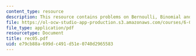 ```yaml
---
content_type: resource
description: This resource contains problems on Bernoulli, Binomial and Poisson.
file: https://ol-ocw-studio-app-production.s3.amazonaws.com/courses/6-041-probabilistic-systems-analysis-and-applied-probability-spring-2006/e79cb88a699dc491d51e0740d2965583_rec05.pdf
file_type: application/pdf
resourcetype: Document
title: rec05.pdf
uid: e79cb88a-699d-c491-d51e-0740d2965583
---
```

